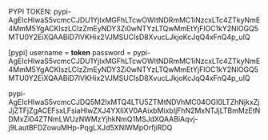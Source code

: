 

PYPI TOKEN:
pypi-AgEIcHlwaS5vcmcCJDU1YjIxMGFhLTcwOWItNDRmMC1iNzcxLTc4ZTkyNmE4MmM5YgACKlszLCIzZmEyNDY3Zi0wNTYzLTQwMmEtYjFlOC1kY2NlOGQ5MTU0Y2EiXQAABiD7lVKHix2VJMSUClsD8XvucLJkjoKcJqQ4xFnQ4p_uIQ

[pypi]
  username = __token__
  password = pypi-AgEIcHlwaS5vcmcCJDU1YjIxMGFhLTcwOWItNDRmMC1iNzcxLTc4ZTkyNmE4MmM5YgACKlszLCIzZmEyNDY3Zi0wNTYzLTQwMmEtYjFlOC1kY2NlOGQ5MTU0Y2EiXQAABiD7lVKHix2VJMSUClsD8XvucLJkjoKcJqQ4xFnQ4p_uIQ




pypi-AgEIcHlwaS5vcmcCJDQ5M2IxMTQ4LTU5ZTMtNDVhMC04OGI0LTZhNjkxZjJjZTFjZgACEFsxLFsiaHlwZXJ4YXIiXV0AAixbMixbIjFhN2MxNTJjLTBmMzEtNDMxZi04ZTNmLWUzNWMzYjhkNmQ1MSJdXQAABiAqvj-j9LautBFDZowuMHp-PqgLXJd5XNlWMpOrfjiRDQ